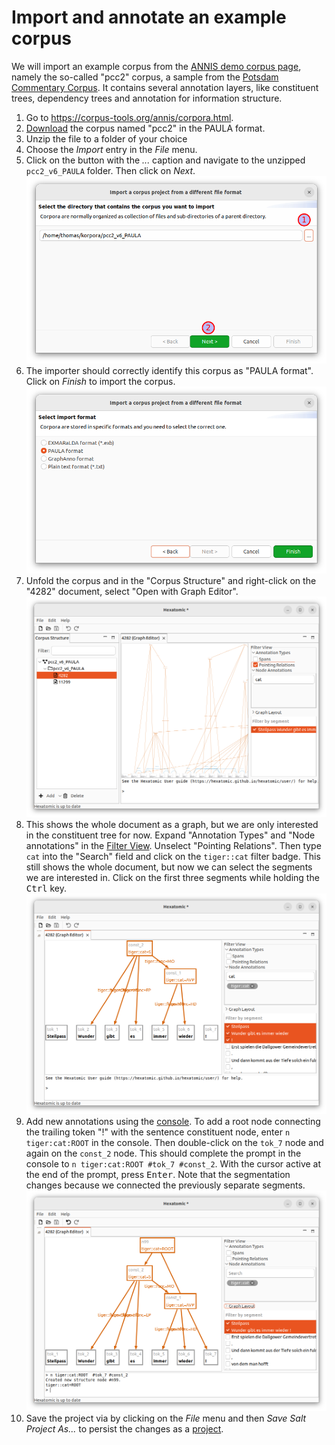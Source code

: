 # Import and annotate an example corpus

We will import an example corpus from the [ANNIS demo corpus
page](https://corpus-tools.org/annis/corpora.html), namely the so-called
"pcc2" corpus, a sample from the [Potsdam Commentary Corpus](http://angcl.ling.uni-potsdam.de/resources/pcc.html).
It contains several annotation layers, like constituent trees, dependency trees and annotation for information structure.

1. Go to <https://corpus-tools.org/annis/corpora.html>.
2. [Download](https://corpus-tools.org/corpora/pcc2_PAULA.zip) the corpus named "pcc2" in the PAULA format.
3. Unzip the file to a folder of your choice
4. Choose the *Import* entry in the *File* menu.
5. Click on the button with the *...* caption and navigate to the unzipped `pcc2_v6_PAULA` folder. Then click on *Next*.
![Select a corpus folder in the import wizard](select-pcc2-folder.png)
6. The importer should correctly identify this corpus as "PAULA format". Click on *Finish* to import the corpus.
![Format selection wizard step](pcc2-finish.png)
7. Unfold the corpus and in the "Corpus Structure" and right-click on the "4282" document, select "Open with Graph Editor".
![Graph editor with the openend document](pcc2-graph-editor.png)
8. This shows the whole document as a graph, but we are only interested in the constituent tree for now. Expand "Annotation Types" and "Node annotations" in the [Filter View](../usage/graph-editor/filter.md). Unselect "Pointing Relations". 
Then type `cat` into the "Search" field and click on the `tiger::cat` filter badge. 
This still shows the whole document, but now we can select the segments we are interested in.
Click on the first three segments while holding the <kbd>Ctrl</kbd> key.
![Graph editor with selected segments](pcc2-select-segments.png)
9. Add new annotations using the [console](../usage/graph-editor/console.md). To add a root node connecting the trailing token "!" with the sentence constituent node, enter `n tiger:cat:ROOT` in the console. Then double-click on the `tok_7` node and again on the  `const_2` node. This should complete the prompt in the console to `n tiger:cat:ROOT #tok_7 #const_2`. With the cursor active at the end of the prompt, press <kbd>Enter</kbd>. Note that the segmentation changes because we connected the previously separate segments.   
![Adding a root node with the graph editor](pcc2-add-root-node.png)
10. Save the project via by clicking on the *File* menu and then *Save Salt Project As...* to persist the changes as a [project](../usage/projects.md).